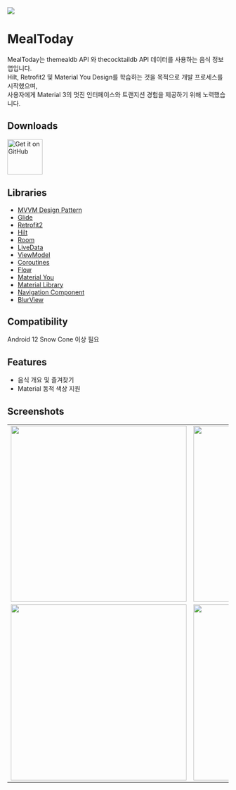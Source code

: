 <img src="https://github.com/youuungh/meal-today-android-app/assets/97438155/abadb07b-ca53-43c5-aad0-dc24a894efb0" />

# MealToday
MealToday는 themealdb API 와 thecocktaildb API 데이터를 사용하는 음식 정보 앱입니다.</br> 
Hilt, Retrofit2 및 Material You Design를 학습하는 것을 목적으로 개발 프로세스를 시작했으며,</br>
사용자에게 Material 3의 멋진 인터페이스와 트랜지션 경험을 제공하기 위해 노력했습니다.

## Downloads

<a href='https://github.com/youuungh/meal-today-android-app/releases'><img alt='Get it on GitHub' height="80" src='https://github.com/youuungh/simple-note-android-app/assets/97438155/10bb58ee-329b-496d-9ac0-5e737ce8ab30'/></a>

## Libraries
<ul>
  <li><a href="https://developer.android.com/topic/architecture?hl=ko" target="_blank">MVVM Design Pattern</a></li>
  <li><a href="https://bumptech.github.io/glide" target="_blank">Glide</a></li>
  <li><a href="https://square.github.io/retrofit">Retrofit2</a></li>
  <li><a href="https://developer.android.com/training/dependency-injection/hilt-android">Hilt</a></li>
  <li><a href="https://developer.android.com/topic/libraries/architecture/room" target="_blank">Room</a></li>
  <li><a href="https://developer.android.com/topic/libraries/architecture/livedata">LiveData</a></li>
  <li><a href="https://developer.android.com/topic/libraries/architecture/viewmodel" target="_blank">ViewModel</a></li>
  <li><a href="https://developer.android.com/kotlin/coroutines" target="_blank">Coroutines</a></li>
  <li><a href="https://developer.android.com/kotlin/flow/stateflow-and-sharedflow" target="_blank">Flow</a></li>
  <li><a href="https://m3.material.io" target="_blank">Material You</a></li>
  <li><a href="https://material.io/develop/android/docs/getting-started/" target="_blank">Material Library</a></li>
  <li><a href="https://developer.android.com/guide/navigation/navigation-getting-started" target="_blank">Navigation Component</a></li>
  <li><a href="https://github.com/Dimezis/BlurView" target="_blank">BlurView</a></li>
</ul>

## Compatibility

Android 12 Snow Cone 이상 필요

## Features

* 음식 개요 및 즐겨찾기
* Material 동적 색상 지원

## Screenshots
<table align="center">
  <tr>
    <td><img src="https://github.com/youuungh/meal-today-android-app/assets/97438155/f1b836a7-88db-49fa-b6cd-713ac9efc5f4" height="400px" /></td>
    <td><img src="https://github.com/youuungh/meal-today-android-app/assets/97438155/1780e9e0-80c3-4e9a-99a6-267e78b2fed5" height="400px" /></td>
    <td><img src="https://github.com/youuungh/meal-today-android-app/assets/97438155/5bff0fee-e039-49cd-b105-ea2af8f85a69" height="400px" /></td>
    <td><img src="https://github.com/youuungh/meal-today-android-app/assets/97438155/e8f59301-ddad-42b9-b7a1-f0ba0aee6d47" height="400px" /></td>
  </tr>
  <tr>
    <td><img src="https://github.com/youuungh/meal-today-android-app/assets/97438155/f23b5a6c-62f0-49e3-8914-b0c6311b175e" height="400px" /></td>
    <td><img src="https://github.com/youuungh/meal-today-android-app/assets/97438155/5767e5d3-07fc-4f53-8c4a-0466a6a8e459" height="400px" /></td>
    <td><img src="https://github.com/youuungh/meal-today-android-app/assets/97438155/41a4a368-aa47-44ad-921d-aa9bda5bcd74" height="400px" /></td>
    <td><img src="https://github.com/youuungh/meal-today-android-app/assets/97438155/c1237676-1e2f-4cf4-bb65-9064c6220dde" height="400px" /></td>
  </tr>
</table>
